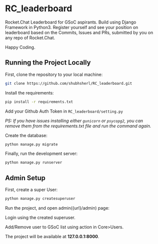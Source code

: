 # RC_leaderboard

Rocket.Chat Leaderboard for GSoC aspirants. Build using Django Framework in Python3. 
Register yourself and see your position on leaderboard based on the Commits, Issues and PRs, submitted by you on any repo of Rocket.Chat.

Happy Coding.

## Running the Project Locally

First, clone the repository to your local machine:

```bash
git clone https://github.com/shubhsherl/RC_leaderboard.git
```

Install the requirements:

```bash
pip install -r requirements.txt
```

Add your Github Auth Token in `RC_leaderboard/setting.py`

*PS: If you have issues installing either `gunicorn` or `psycopg2`, you can remove them from the requirements.txt file and run the command again.*

Create the database:

```bash
python manage.py migrate
```

Finally, run the development server:

```bash
python manage.py runserver
```

## Admin Setup

First, create a super User:

```bash
python manage.py createsuperuser
```

Run the project, and open admin({url}/admin) page:

Login using the created superuser.

Add/Remove user to GSoC list using action in Core>Users.

The project will be available at **127.0.0.1:8000**.

